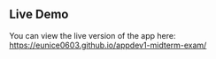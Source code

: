 ## Live Demo
You can view the live version of the app here:  
https://eunice0603.github.io/appdev1-midterm-exam/